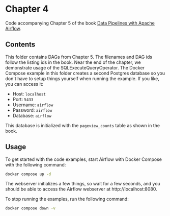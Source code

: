 # Chapter 4

Code accompanying Chapter 5 of the book [Data Pipelines with Apache Airflow](https://www.manning.com/books/data-pipelines-with-apache-airflow).

## Contents

This folder contains DAGs from Chapter 5. The filenames and DAG ids follow the listing ids in the book. Near
the end of the chapter, we demonstrate usage of the SQLExecuteQueryOperator. The Docker Compose example in this
folder creates a second Postgres database so you don't have to setup things yourself when running the example.
If you like, you can access it:

- Host: `localhost`
- Port: `5433`
- Username: `airflow`
- Password: `airflow`
- Database: `airflow`

This database is initialized with the `pageview_counts` table as shown in the book.

## Usage

To get started with the code examples, start Airflow with Docker Compose with the following command:

```bash
docker compose up -d
```

The webserver initializes a few things, so wait for a few seconds, and you should be able to access the
Airflow webserver at http://localhost:8080.

To stop running the examples, run the following command:

```bash
docker compose down -v
```
